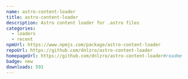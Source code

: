 ```yaml
---
name: astro-content-loader
title: astro-content-loader
description: Astro content loader for .astro files
categories:
  - loaders
  - recent
npmUrl: https://www.npmjs.com/package/astro-content-loader
repoUrl: https://github.com/dnlzro/astro-content-loader
homepageUrl: https://github.com/dnlzro/astro-content-loader#readme
badge: new
downloads: 591
---
```

